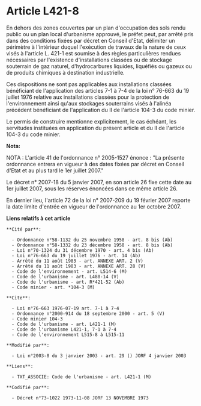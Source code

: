 # Article L421-8

En dehors des zones couvertes par un plan d'occupation des sols rendu public ou un plan local d'urbanisme approuvé, le préfet
peut, par arrêté pris dans des conditions fixées par décret en Conseil d'Etat, délimiter un périmètre à l'intérieur duquel
l'exécution de travaux de la nature de ceux visés à l'article L. 421-1 est soumise à des règles particulières rendues
nécessaires par l'existence d'installations classées ou de stockage souterrain de gaz naturel, d'hydrocarbures liquides,
liquéfiés ou gazeux ou de produits chimiques à destination industrielle.

Ces dispositions ne sont pas applicables aux installations classées bénéficiant de l'application des articles 7-1 à 7-4 de la
loi n° 76-663 du 19 juillet 1976 relative aux installations classées pour la protection de l'environnement ainsi qu'aux
stockages souterrains visés à l'alinéa précédent bénéficiant de l'application du II de l'article 104-3 du code minier.

Le permis de construire mentionne explicitement, le cas échéant, les servitudes instituées en application du présent article
et du II de l'article 104-3 du code minier.

**Nota:**

NOTA : L'article 41 de l'ordonnance n° 2005-1527 énonce : "La présente ordonnance entrera en vigueur à des dates fixées par
décret en Conseil d'Etat et au plus tard le 1er juillet 2007."

Le décret n° 2007-18 du 5 janvier 2007, en son article 26 fixe cette date au 1er juillet 2007, sous les réserves énoncées
dans ce même article 26.

En dernier lieu, l'article 72 de la loi n° 2007-209 du 19 février 2007 reporte la date limite d'entrée en vigueur de
l'ordonnance au 1er octobre 2007.

**Liens relatifs à cet article**

	**Cité par**:

	  - Ordonnance n°58-1132 du 25 novembre 1958 - art. 8 bis (Ab)
	  - Ordonnance n°58-1332 du 23 décembre 1958 - art. 8 bis (Ab)
	  - Loi n°70-1324 du 31 décembre 1970 - art. 4 bis (Ab)
	  - Loi n°76-663 du 19 juillet 1976 - art. 14 (Ab)
	  - Arrêté du 11 août 1983 - art. ANNEXE ART. 2 (V)
	  - Arrêté du 11 août 1983 - art. ANNEXE ART. 28 (V)
	  - Code de l'environnement - art. L514-6 (M)
	  - Code de l'urbanisme - art. L480-14 (V)
	  - Code de l'urbanisme - art. R*421-52 (Ab)
	  - Code minier - art. *104-3 (M)

	**Cite**:

	  - Loi n°76-663 1976-07-19 art. 7-1 à 7-4
	  - Ordonnance n°2000-914 du 18 septembre 2000 - art. 5 (V)
	  - Code minier 104-3
	  - Code de l'urbanisme - art. L421-1 (M)
	  - Code de l'urbanisme L421-1, 7-1 à 7-4
	  - Code de l'environnement L515-8 à L515-11

	**Modifié par**:

	  - Loi n°2003-8 du 3 janvier 2003 - art. 29 () JORF 4 janvier 2003

	**Liens**:

	  - TXT_ASSOCIE: Code de l'urbanisme - art. L421-1 (M)

	**Codifié par**:

	  - Décret n°73-1022 1973-11-08 JORF 13 NOVEMBRE 1973
